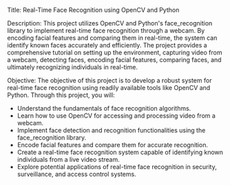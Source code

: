Title: Real-Time Face Recognition using OpenCV and Python

Description:
This project utilizes OpenCV and Python's face_recognition library to implement real-time face recognition through a webcam. By encoding facial features and comparing them in real-time, the system can identify known faces accurately and efficiently. The project provides a comprehensive tutorial on setting up the environment, capturing video from a webcam, detecting faces, encoding facial features, comparing faces, and ultimately recognizing individuals in real-time.

Objective:
The objective of this project is to develop a robust system for real-time face recognition using readily available tools like OpenCV and Python. Through this project, you will:
- Understand the fundamentals of face recognition algorithms.
- Learn how to use OpenCV for accessing and processing video from a webcam.
- Implement face detection and recognition functionalities using the face_recognition library.
- Encode facial features and compare them for accurate recognition.
- Create a real-time face recognition system capable of identifying known individuals from a live video stream.
- Explore potential applications of real-time face recognition in security, surveillance, and access control systems.

